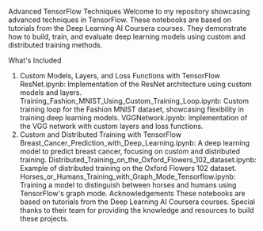 Advanced TensorFlow Techniques
Welcome to my repository showcasing advanced techniques in TensorFlow. These notebooks are based on tutorials from the Deep Learning AI Coursera courses. They demonstrate how to build, train, and evaluate deep learning models using custom and distributed training methods.

What's Included
1. Custom Models, Layers, and Loss Functions with TensorFlow
ResNet.ipynb: Implementation of the ResNet architecture using custom models and layers.
Training_Fashion_MNIST_Using_Custom_Training_Loop.ipynb: Custom training loop for the Fashion MNIST dataset, showcasing flexibility in training deep learning models.
VGGNetwork.ipynb: Implementation of the VGG network with custom layers and loss functions.
2. Custom and Distributed Training with TensorFlow
Breast_Cancer_Prediction_with_Deep_Learning.ipynb: A deep learning model to predict breast cancer, focusing on custom and distributed training.
Distributed_Training_on_the_Oxford_Flowers_102_dataset.ipynb: Example of distributed training on the Oxford Flowers 102 dataset.
Horses_or_Humans_Training_with_Graph_Mode_Tensorflow.ipynb: Training a model to distinguish between horses and humans using TensorFlow's graph mode.
Acknowledgements
These notebooks are based on tutorials from the Deep Learning AI Coursera courses. Special thanks to their team for providing the knowledge and resources to build these projects.

